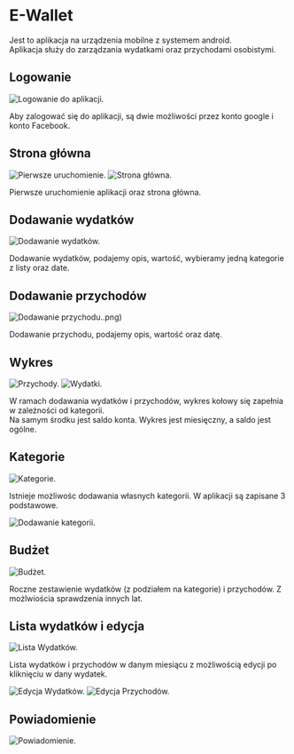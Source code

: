 # E-Wallet

Jest to aplikacja na urządzenia mobilne z systemem android.<br>
Aplikacja służy do zarządzania wydatkami oraz przychodami osobistymi.

## Logowanie
![Logowanie do aplikacji.](/image/logowanie.png)

Aby zalogować się do aplikacji, są dwie możliwości przez konto google i konto Facebook.

## Strona główna
![Pierwsze uruchomienie.](/image/Pierwsze_uruchomienie.png)
![Strona główna.](/image/pusta_strona.png)

Pierwsze uruchomienie aplikacji oraz strona główna.

## Dodawanie wydatków

![Dodawanie wydatków.](/image/dodawanie_wydatków.png)

Dodawanie wydatków, podajemy opis, wartość, wybieramy jedną kategorie z listy oraz date.

## Dodawanie przychodów

![Dodawanie przychodu.](/image/dodawanie_przychodu).png)

Dodawanie przychodu, podajemy opis, wartość oraz datę.

## Wykres

![Przychody.](/image/przychody.png)
![Wydatki.](/image/wydatki.png)

W ramach dodawania wydatków i przychodów, wykres kołowy się zapełnia w zależności od kategorii. <br>
Na samym środku jest saldo konta. Wykres jest miesięczny, a saldo jest ogólne.


## Kategorie

![Kategorie.](/image/Kategorie.png)

Istnieje możliwośc dodawania własnych kategorii. W aplikacji są zapisane 3 podstawowe.

![Dodawanie kategorii.](/image/dodanie_kategorii.png)

## Budżet

![Budżet.](/image/budżet.png)

Roczne zestawienie wydatków (z podziałem na kategorie) i przychodów. Z możlwiościa sprawdzenia innych lat.

## Lista wydatków i edycja

![Lista Wydatków.](/image/lista_wydatków.png)

Lista wydatków i przychodów w danym miesiącu z możliwością edycji po kliknięciu w dany wydatek.

![Edycja Wydatków.](/image/edycja_wydatków.png)
![Edycja Przychodów.](/image/edycja_przychodów.png)



## Powiadomienie

![Powiadomienie.](/image/powiadomienie.png)

